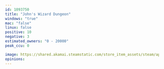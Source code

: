 ```yaml
---
id: 1093750
title: "John's Wizard Dungeon"
windows: "true"
mac: "false"
linux: false
positive: 10
negative: 3
estimated_owners: "0 - 20000"
peak_ccu: 0

image: https://shared.akamai.steamstatic.com/store_item_assets/steam/apps/1093750/header.jpg?t=1565133855
opinions:
---
```

